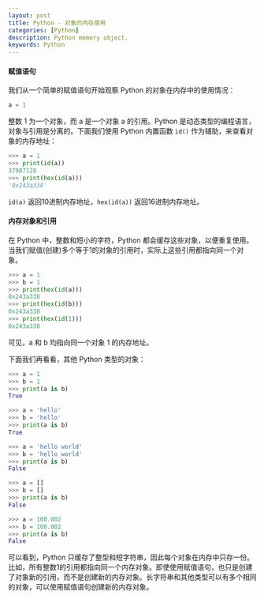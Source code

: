 ```yaml
---
layout: post
title: Python - 对象的内存使用
categories: [Python]
description: Python memery object.
keywords: Python
---
```


#### 赋值语句

我们从一个简单的赋值语句开始观察 Python 的对象在内存中的使用情况：

```python
a = 1
```

整数 1 为一个对象，而 a 是一个对象 a 的引用。Python 是动态类型的编程语言，对象与引用是分离的。下面我们使用 Python 内置函数 `id()` 作为辅助，来查看对象的内存地址：

```python
>>> a = 1
>>> print(id(a))
37987128
>>> print(hex(id(a)))
'0x243a338'
```

`id(a)` 返回10进制内存地址，`hex(id(a))` 返回16进制内存地址。

#### 内存对象和引用

在 Python 中，整数和短小的字符，Python 都会缓存这些对象，以便重复使用。当我们赋值(创建)多个等于1的对象的引用时，实际上这些引用都指向同一个对象。

```python
>>> a = 1
>>> b = 1
>>> print(hex(id(a)))
0x243a338
>>> print(hex(id(b)))
0x243a338
>>> print(hex(id(1)))
0x243a338
```

可见，a 和 b 均指向同一个对象 1 的内存地址。

下面我们再看看，其他 Python 类型的对象：

```python
>>> a = 1
>>> b = 1
>>> print(a is b)
True

>>> a = 'hello'
>>> b = 'hello'
>>> print(a is b)
True

>>> a = 'hello world'
>>> b = 'hello world'
>>> print(a is b)
False

>>> a = []
>>> b = []
>>> print(a is b)
False

>>> a = 100.002
>>> b = 100.002
>>> print(a is b)
False
```

可以看到，Python 只缓存了整型和短字符串，因此每个对象在内存中只存一份。比如，所有整数1的引用都指向同一个内存对象。即使使用赋值语句，也只是创建了对象新的引用，而不是创建新的内存对象。长字符串和其他类型可以有多个相同的对象，可以使用赋值语句创建新的内存对象。
